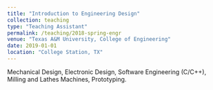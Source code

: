```yaml
---
title: "Introduction to Engineering Design"
collection: teaching
type: "Teaching Assistant"
permalink: /teaching/2018-spring-engr
venue: "Texas A&M University, College of Engineering"
date: 2019-01-01
location: "College Station, TX"
---
```


Mechanical Design, Electronic Design, Software Engineering (C/C++), Milling and
Lathes Machines, Prototyping.
